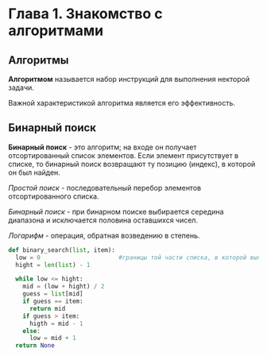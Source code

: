 # Глава 1. Знакомство с алгоритмами

## Алгоритмы

**Алгоритмом** называется набор инструкций для выполнения некторой задачи.

Важной характеристикой алгоритма является его эффективность.

## Бинарный поиск

**Бинарный поиск** - это алгоритм; на входе он получает отсортированный список элементов. Если элемент присутствует в списке, то бинарный поиск возвращают ту позицию (индекс), в которой он был найден.

_Простой поиск_ - последовательный перебор элементов отсортированного списка. 

_Бинарный поиск_ - при бинарном поиске выбирается середина диапазона и исключается половина оставшихся чисел. 

_Логарифм_ - операция, обратная возведению в степень.

```python
def binary_search(list, item):
  low = 0                      #границы той части списка, в которой выполняется поиск
  hight = len(list) - 1

  while low <= hight:
    mid = (low + hight) / 2
    guess = list[mid]
    if guess == item:
      return mid
    if guess > item:
      higth = mid - 1
    else:
      low = mid + 1
  return None
```


